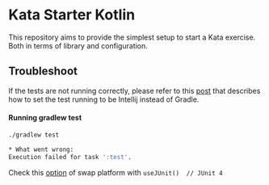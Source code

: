 Kata Starter Kotlin
==

This repository aims to provide the simplest setup to start a Kata exercise.
Both in terms of library and configuration.

## Troubleshoot

If the tests are not running correctly, please refer to
this [post](https://intellij-support.jetbrains.com/hc/en-us/community/posts/360006656399-Run-JUnit-test-from-within-class-test-NOT-GRADLE)
that describes how to set the test running to be Intellij instead of Gradle.

#### Running gradlew test

```bash
./gradlew test

* What went wrong:
Execution failed for task ':test'.
```

Check
this [option](https://stackoverflow.com/questions/69706309/org-gradle-api-internal-tasks-testing-testsuiteexecutionexception-could-not-com)
of
swap platform with `useJUnit()  // JUnit 4` 